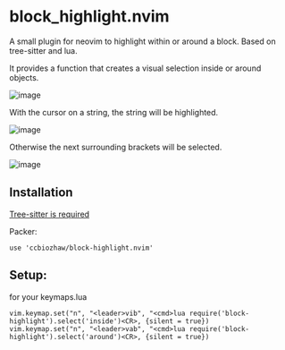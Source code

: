 # block_highlight.nvim


A small plugin for neovim to highlight within or around a block. Based on tree-sitter and lua.

It provides a function that creates a visual selection inside or around objects.<br/>

![image](https://user-images.githubusercontent.com/80820813/197793147-31fd8822-482c-4f27-8704-09b24c9caa3c.png)  <br/>

With the cursor on a string, the string will be highlighted.

![image](https://user-images.githubusercontent.com/80820813/197793270-4ae84c51-9d4e-42a2-8557-f44993af8945.png)  <br/>

Otherwise the next surrounding brackets will be selected.

![image](https://user-images.githubusercontent.com/80820813/197793473-598d3ab6-44e3-402c-8a02-403c18cc4f36.png)  <br/>


## Installation

<a href="https://github.com/nvim-treesitter/nvim-treesitter" target="_blank" rel="noopener noreferrer"> Tree-sitter is required</a> <br/>

Packer:

```
use 'ccbiozhaw/block-highlight.nvim'
```

## Setup:

for your keymaps.lua

```
vim.keymap.set("n", "<leader>vib", "<cmd>lua require('block-highlight').select('inside')<CR>, {silent = true})
vim.keymap.set("n", "<leader>vab", "<cmd>lua require('block-highlight').select('around')<CR>, {silent = true})
```

